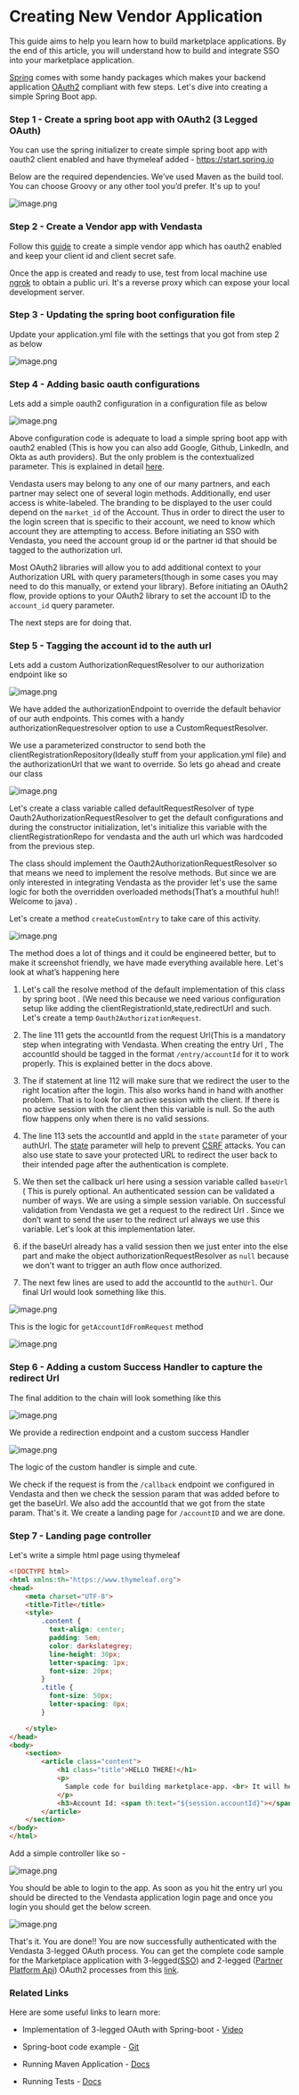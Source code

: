 # Creating New Vendor Application

This guide aims to help you learn how to build marketplace applications. By the end of this article, you will understand how to build and integrate SSO into your marketplace application.

[Spring](https://spring.io/projects/spring-boot) comes with some handy packages which makes your backend application [OAuth2](https://oauth.net/2/) compliant with few steps. Let's dive into creating a simple Spring Boot app.

### Step 1 - Create a spring boot app with OAuth2 (3 Legged OAuth)

You can use the spring initializer to create simple spring boot app with oauth2 client enabled and have thymeleaf added - https://start.spring.io

Below are the required dependencies. We’ve used Maven as the build tool. You can choose Groovy or any other tool you’d prefer. It's up to you!

![image.png](../../assets/images/guides/vendor_application/dependency.png)


### Step 2 - Create a Vendor app with Vendasta

 Follow this [guide](https://developers.vendasta.com/vendor/d191b96068b71-sso-o-auth2-3-legged-flow) to create a simple vendor app which has oauth2 enabled and keep your client id and client secret safe.

Once the app is created and ready to use, test from local machine use [ngrok](https://ngrok.com/) to obtain a public uri. It's a reverse proxy which can expose your local development server.

### Step 3 - Updating the spring boot configuration file

 Update your application.yml file with the settings that you got from step 2 as below

![image.png](../../assets/images/guides/vendor_application/application_yml.png)


### Step 4 - Adding basic oauth configurations

Lets add a simple oauth2 configuration in a configuration file as below

![image.png](../../assets/images//guides/vendor_application/oauth2_configuration.png)


Above configuration code is adequate to load a simple spring boot app with oauth2 enabled (This is how you can also add Google, Github, LinkedIn, and Okta as auth providers). But the only problem is the contextualized parameter. This is explained in detail [here](https://developers.vendasta.com/vendor/d191b96068b71-sso-o-auth2-3-legged-flow#contextualizing-your-authorization-urlrequired).

Vendasta users may belong to any one of our many partners, and each partner may select one of several login methods. Additionally, end user access is white-labeled. The branding to be displayed to the user could depend on the `market_id` of the Account. Thus in order to direct the user to the login screen that is specific to their account, we need to know which account they are attempting to access. Before initiating an SSO with Vendasta, you need the account group id or the partner id that should be tagged to the authorization url.

Most OAuth2 libraries will allow you to add additional context to your Authorization URL with query parameters(though in some cases you may need to do this manually, or extend your library). Before initiating an OAuth2 flow, provide options to your OAuth2 library to set the account ID to the `account_id` query parameter.

The next steps are for doing that.

### Step 5 - Tagging the account id to the auth url

Lets add a custom AuthorizationRequestResolver to our authorization endpoint like so

![image.png](../../assets/images/guides/vendor_application/authorization_endpoint.png)


We have added the authorizationEndpoint to override the default behavior of our auth endpoints. This comes with a handy authorizationRequestresolver option to use a CustomRequestResolver.

We use a parameterized constructor to send both the clientRegistrationRepository(Ideally stuff from your application.yml file) and the authorizationUrl that we want to override. So lets go ahead and create our class

![image.png](../../assets/images/guides/vendor_application/authorization_request_resolver.png)



Let's create a class variable called defaultRequestResolver of type Oauth2AuthorizationRequestResolver to get the default configurations and during the constructor initialization, let's initialize this variable with the clientRegistrationRepo for vendasta and the auth url which was hardcoded from the previous step.

The class should implement the Oauth2AuthorizationRequestResolver so that means we need to implement the resolve methods. But since we are only interested in integrating Vendasta as the provider let's use the same logic for both the overridden overloaded methods(That’s a mouthful huh!! Welcome to java) . 

Let's create a method `createCustomEntry` to take care of this activity.

![image.png](../../assets/images/guides/vendor_application/create_custom_entry.png)


The method does a lot of things and it could be engineered better, but to make it screenshot friendly, we have made everything available here. Let's look at what’s happening here

1. Let's call the resolve method of the default implementation of this class by spring boot . (We need this because we need various configuration setup like adding the clientRegistrationId,state,redirectUrl and such. Let's create a temp `Oauth2AuthorizationRequest`.

2. The line 111 gets the accountId from the request Url(This is a mandatory step when integrating with Vendasta. When creating the entry Url , The accountId should be tagged in the format `/entry/accountId` for it to work properly. This is explained better in the docs above.

3. The if statement at line 112 will make sure that we redirect the user to the right location after the login. This also works hand in hand with another problem. That is to look for an active session with the client. If there is no active session with the client then this variable is null. So the auth flow happens only when there is no valid sessions. 

4. The line 113 sets the accountId and appId in the `state` parameter of your authUrl. The [state](https://auth0.com/docs/secure/attack-protection/state-parameters) parameter will help to prevent [CSRF](https://en.wikipedia.org/wiki/Cross-site_request_forgery) attacks. You can also use state to save your protected URL to redirect the user back to their intended page after the authentication is complete.

5. We then set the callback url here using a session variable called `baseUrl` ( This is purely optional. An authenticated session can be validated a number of ways. We are using a simple session variable. On successful validation from Vendasta we get a request to the redirect Url . Since we don’t want to send the user to the redirect url always we use this variable. Let's look at this implementation later.

6. if the baseUrl already has a valid session then we just enter into the else part and make the object authorizationRequestResolver as `null` because we don't want to trigger an auth flow once authorized.

7. The next few lines are used to add the accountId to the `authUrl`. Our final Url would look something like this.

![image.png](../../assets/images/guides/vendor_application/auth_url.png)


This is the logic for `getAccountIdFromRequest` method 

![image.png](../../assets/images/guides/vendor_application/accountid_from_request.png)


### Step 6 - Adding a custom Success Handler to capture the redirect Url 

The final addition to the chain will look something like this

![image.png](../../assets/images/guides/vendor_application/success_handler.png)


We provide a redirection endpoint and a custom success Handler

![image.png](../../assets/images/guides/vendor_application/redirection_endpoint.png)


The logic of the custom handler is simple and cute. 

We check if the request is from the `/callback` endpoint we configured in Vendasta and then we check the session param that was added before to get the baseUrl. We also add the accountId that we got from the state param. That's it. We create a landing page for `/accountID` and we are done.

### Step 7 - Landing page controller

Let's write a simple html page using thymeleaf

```html
<!DOCTYPE html>
<html xmlns:th="https://www.thymeleaf.org">
<head>
    <meta charset="UTF-8">
    <title>Title</title>
    <style>
        .content {
          text-align: center;
          padding: 5em;
          color: darkslategrey;
          line-height: 30px;
          letter-spacing: 1px;
          font-size: 20px;
        }
        .title {
          font-size: 50px;
          letter-spacing: 8px;
        }

    </style>
</head>
<body>
    <section>
        <article class="content">
            <h1 class="title">HELLO THERE!</h1>
            <p>
              Sample code for building marketplace-app. <br> It will help partners to kickstart their own app using Vendasta platform.
            </p>
            <h3>Account Id: <span th:text="${session.accountId}"></span></h3>
        </article>
    </section>
</body>
</html>
```


Add a simple controller like so -

![image.png](../../assets/images/guides/vendor_application/controller.png)


You should be able to login to the app. As soon as you hit the entry url you should be directed to the Vendasta application login page and once you login you should get the below screen.

![image.png](../../assets/images/guides/vendor_application/home_page.png)


That's it. You are done!! You are now successfully authenticated with the Vendasta 3-legged OAuth process. You can get the complete code sample for the Marketplace application with 3-legged([SSO](https://developers.vendasta.com/vendor/d191b96068b71-sso-o-auth2-3-legged-flow)) and 2-legged ([Partner Platform Api](https://developers.vendasta.com/platform/ZG9jOjEwMTkzMDg4-overview)) OAuth2 processes from this [link](https://github.com/vendasta/api-gateway-docs/tree/master/examples/spring-boot/marketplace-app).

### Related Links

Here are some useful links to learn more:

- Implementation of 3-legged OAuth with Spring-boot - [Video](https://drive.google.com/file/d/15taDril9zlGkI1aGMxrW7C2g0JLYJQXA/view)

- Spring-boot code example - [Git](https://github.com/vendasta/api-gateway-docs/tree/master/examples/spring-boot/marketplace-app)

- Running Maven Application - [Docs](https://docs.spring.io/spring-boot/docs/current/reference/html/using.html#using.running-your-application)

- Running Tests - [Docs](https://baeldung.com/maven-run-single-test)
